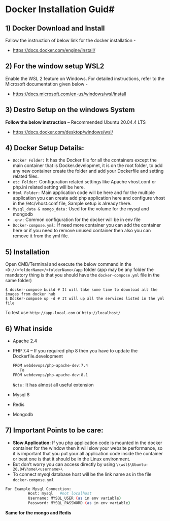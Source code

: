 # Docker Installation Guid#

## 1)	Docker Download and Install

  Fallow the instruction of below link for the docker installation -
  - https://docs.docker.com/engine/install/

 ## 2)	For the window setup WSL2

  Enable the WSL 2 feature on Windows. For detailed instructions, refer to the Microsoft documentation given below -
  - https://docs.microsoft.com/en-us/windows/wsl/install

## 3)	Destro Setup on the windows System

   **Follow the below instruction** – Recommended Ubuntu 20.04.4 LTS
  - https://docs.docker.com/desktop/windows/wsl/

## 4)	Docker Setup Details:

  - `Docker Folder:` It has the Docker file for all the containers except the main container that is Docker.developmet, it is on the root folder, to add any new container create the folder and add your Dockerfile and setting related files.
  - `etc Folder:` Configuration related settings like Apache vhost.conf or php.ini related setting will be here.
  - `Html Folder:` Main application code will be here and for the multiple application you can create add php application here and configure vhost in the /etc/vhost.conf file, Sample setup is already there.
  - `Mysql_data & mongo_data:` Used for the volume for the mysql and mongodb
  - `.env:` Common  configuration for the docker will be in env file
  - `Docker-compose.yml:` If need more container you can add the container here or if you need to remove unused container then also you can remove it from the yml file.

## 5)	Installation
  Open CMD/Terminal and execute the below command in the `<D://<folderName>/<folderName>/app` folder (app may be any folder the mandatory thing is that you should have the `docker-compose.yml` file in the same folder)

    $ docker-compose build # It will take some time to download all the images from docker hub
    $ Docker-compose up -d # It will up all the services listed in the yml file 

  To test use `http://app-local.com` or `http://localhost/`

## 6)	What inside

  - Apache 2.4
  - PHP 7.4 – If you required php 8 then you have to update the Dockerfile.development

      ```sh
      FROM webdevops/php-apache-dev:7.4
         To
      FROM webdevops/php-apache-dev:8.1       
      ```
      `Note:` It has almost all useful extension
 - 	Mysql 8
 -	Redis
 - 	Mongodb
## 7)	Important Points to be care:

  -	**Slow Application:** If you php application code is mounted in the docker container for the window then it will slow your website performance, so it is important that you put your all application code inside the container or best one is that it should be in the Linux environment.
  -	But don’t worry you can access directly by using
           `\\wsl$\Ubuntu-20.04\home\<username>\`
  -	To connect mysql database host will be the link name as in the file `docker-compose.yml`
   ```sh
  For Example Mysql Connection:
             Host: mysql   #not localhost
             Username: MYSQL_USER (as in env variable)
             Password: MYSQL_PASSWORD (as in env variable)
  ```
  **Same for the mongo and Redis**
